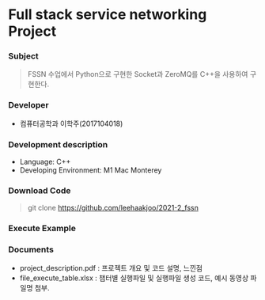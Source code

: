 # Full stack service networking Project

### Subject
> FSSN 수업에서 Python으로 구현한 Socket과 ZeroMQ를 C++을 사용하여 구현한다.

### Developer
* 컴퓨터공학과 이학주(2017104018)

### Development description
* Language: C++
* Developing Environment: M1 Mac Monterey

### Download Code
> git clone https://github.com/leehaakjoo/2021-2_fssn

### Execute Example



### Documents
* project_description.pdf : 프로젝트 개요 및 코드 설명, 느낀점
* file_execute_table.xlsx : 챕터별 실행파일 및 실행파일 생성 코드, 예시 동영상 파일명 첨부.
